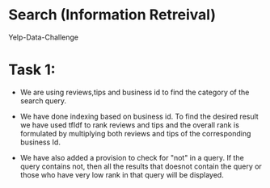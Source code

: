 # Search (Information Retreival)
Yelp-Data-Challenge

# Task 1:


- We are using reviews,tips and business id to find the category of the search query.

- We have done indexing based on business id. To find the desired result we have used tfIdf to rank reviews and tips and the overall rank is formulated by multiplying both reviews and tips of the corresponding business Id.

- We have also added a provision to check for "not" in a query. If the query contains not, then all the results that doesnot contain the query or those who have very low rank in that query will be displayed.
